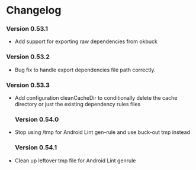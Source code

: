 # Changelog

### Version 0.53.1
* Add support for exporting raw dependencies from okbuck

### Version 0.53.2
* Bug fix to handle export dependencies file path correctly.

### Version 0.53.3
* Add configuration cleanCacheDir to conditionally delete the cache directory or 
  just the existing dependency rules files

  ### Version 0.54.0
* Stop using /tmp for Android Lint gen-rule and use buck-out tmp instead

  ### Version 0.54.1
* Clean up leftover tmp file for Android Lint genrule
